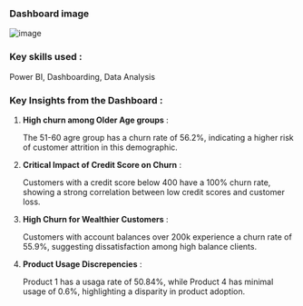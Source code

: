 ### Dashboard image
![image](https://github.com/user-attachments/assets/3ba69303-6fce-45e7-97f3-abdf7ae879d7)

### Key skills used : 
Power BI, Dashboarding, Data Analysis

### Key Insights from the Dashboard :
1. **High churn among Older Age groups** :
   
   The 51-60 agre group has a churn rate of 56.2%, indicating a higher risk of customer attrition in this demographic.
3. **Critical Impact of Credit Score on Churn** :
   
   Customers with a credit score below 400 have a 100% churn rate, showing a strong correlation between low credit scores and customer loss.
5. **High Churn for Wealthier Customers** :
   
   Customers with account balances over 200k experience a churn rate of 55.9%, suggesting dissatisfaction among high balance clients.
7. **Product Usage Discrepencies** :
   
   Product 1 has a usaga rate of 50.84%, while Product 4 has minimal usage of 0.6%, highlighting a disparity in product adoption. 
